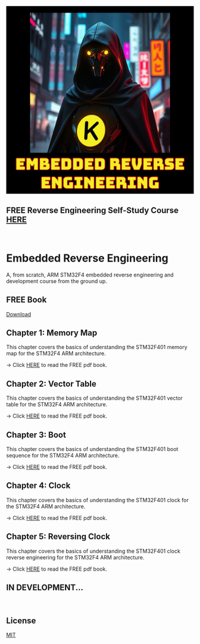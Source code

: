 <img src="https://github.com/mytechnotalent/Embedded-Reverse-Engineering/blob/main/Embedded-Reverse-Engineering.png?raw=true">

## FREE Reverse Engineering Self-Study Course [HERE](https://github.com/mytechnotalent/Reverse-Engineering-Tutorial)

<br>

# Embedded Reverse Engineering
A, from scratch, ARM STM32F4 embedded reverse engineering and development course from the ground up.

## FREE Book
[Download](https://github.com/mytechnotalent/Embedded-Reverse-Engineering/blob/main/Embedded-Reverse-Engineering.pdf)

## Chapter 1: Memory Map
This chapter covers the basics of understanding the STM32F401 memory map for the STM32F4 ARM architecture.

-> Click [HERE](https://github.com/mytechnotalent/Embedded-Reverse-Engineering/blob/main/Embedded-Reverse-Engineering.pdf) to read the FREE pdf book.

## Chapter 2: Vector Table
This chapter covers the basics of understanding the STM32F401 vector table for the STM32F4 ARM architecture.

-> Click [HERE](https://github.com/mytechnotalent/Embedded-Reverse-Engineering/blob/main/Embedded-Reverse-Engineering.pdf) to read the FREE pdf book.

## Chapter 3: Boot
This chapter covers the basics of understanding the STM32F401 boot sequence for the STM32F4 ARM architecture.

-> Click [HERE](https://github.com/mytechnotalent/Embedded-Reverse-Engineering/blob/main/Embedded-Reverse-Engineering.pdf) to read the FREE pdf book.

## Chapter 4: Clock
This chapter covers the basics of understanding the STM32F401 clock for the STM32F4 ARM architecture.

-> Click [HERE](https://github.com/mytechnotalent/Embedded-Reverse-Engineering/blob/main/Embedded-Reverse-Engineering.pdf) to read the FREE pdf book.

## Chapter 5: Reversing Clock
This chapter covers the basics of understanding the STM32F401 clock reverse engineering for the STM32F4 ARM architecture.

-> Click [HERE](https://github.com/mytechnotalent/Embedded-Reverse-Engineering/blob/main/Embedded-Reverse-Engineering.pdf) to read the FREE pdf book.

## IN DEVELOPMENT...

<br>

## License
[MIT](https://github.com/mytechnotalent/Embedded-Reverse-Engineering/blob/master/LICENSE)
